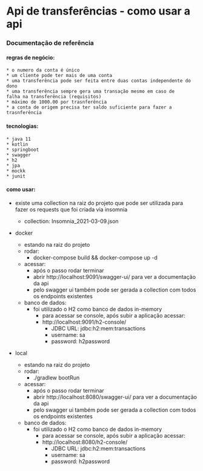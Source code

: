 # Api de transferências - como usar a api

### Documentação de referência

#### regras de negócio:
    * o numero da conta é único
    * um cliente pode ter mais de uma conta
    * uma transferência pode ser feita entre duas contas independente do dono
    * uma transferência sempre gera uma transação mesmo em caso de 
    falha na transferência (requisitos)
    * máximo de 1000.00 por trasnferência
    * a conta de origem precisa ter saldo suficiente para fazer a trasnferência
    
#### tecnologias:
    * java 11
    * kotlin
    * springboot
    * swagger
    * h2
    * jpa
    * mockk
    * junit
    
#### como usar:
* existe uma collection na raiz do projeto que pode ser utilizada para 
fazer os requests que foi criada via insomnia
  * collection: Insomnia_2021-03-09.json
    
* docker
    * estando na raiz do projeto
    * rodar:
        * docker-compose build && docker-compose up -d
    * acessar:
        * após o passo rodar terminar
        * abrir http://localhost:9091/swagger-ui/ para ver a documentação da api
        * pelo swagger ui também pode ser gerada a collection com todos os endpoints existentes
    * banco de dados:
        * foi utilizado o H2 como banco de dados in-memory
            * para acessar se console, após subir a aplicação acessar:
            * http://localhost:9091/h2-console/
                * JDBC URL: jdbc:h2:mem:transactions
                * username: sa
                * password: h2password
* local
    * estando na raiz do projeto
    * rodar:
        * ./gradlew bootRun
    * acessar:
        * após o passo rodar terminar
        * abrir http://localhost:8080/swagger-ui/ para ver a documentação da api
        * pelo swagger ui também pode ser gerada a collection com todos os endpoints existentes
    * banco de dados:
        * foi utilizado o H2 como banco de dados in-memory
            * para acessar se console, após subir a aplicação acessar:
            * http://localhost:8080/h2-console/
                * JDBC URL: jdbc:h2:mem:transactions
                * username: sa
                * password: h2password
    
